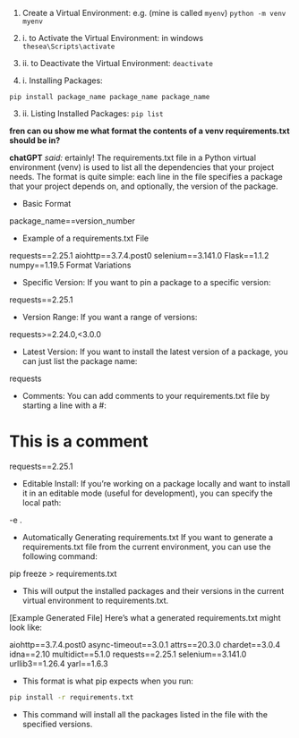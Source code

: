 1. Create a Virtual Environment:
e.g. (mine is called `myenv`)
`python -m venv myenv`


2. i.  to Activate the Virtual Environment: in windows
`thesea\Scripts\activate`

2. ii. to Deactivate the Virtual Environment:
`deactivate`

3. i. Installing Packages:

`pip install package_name package_name package_name`

3. ii. Listing Installed Packages:
`pip list`


**fren can ou show me what format the contents of a venv requirements.txt should be in?**

**chatGPT** _said:_
ertainly! The requirements.txt file in a Python virtual environment (venv) is used to list all the dependencies that your project needs. The format is quite simple: each line in the file specifies a package that your project depends on, and optionally, the version of the package.

- Basic Format

package_name==version_number

- Example of a requirements.txt File

requests==2.25.1
aiohttp==3.7.4.post0
selenium==3.141.0
Flask==1.1.2
numpy==1.19.5
Format Variations


- Specific Version: If you want to pin a package to a specific version:

requests==2.25.1

- Version Range: If you want a range of versions:

requests>=2.24.0,<3.0.0

- Latest Version: If you want to install the latest version of a package, you can just list the package name:

requests

- Comments: You can add comments to your requirements.txt file by starting a line with a #:

# This is a comment
requests==2.25.1

- Editable Install: If you’re working on a package locally and want to install it in an editable mode (useful for development), you can specify the local path:

-e .
 
- Automatically Generating requirements.txt
If you want to generate a requirements.txt file from the current environment, you can use the following command:

pip freeze > requirements.txt

- This will output the installed packages and their versions in the current virtual environment to requirements.txt.

[Example Generated File]
Here’s what a generated requirements.txt might look like:

aiohttp==3.7.4.post0
async-timeout==3.0.1
attrs==20.3.0
chardet==3.0.4
idna==2.10
multidict==5.1.0
requests==2.25.1
selenium==3.141.0
urllib3==1.26.4
yarl==1.6.3

- This format is what pip expects when you run:

```bash
pip install -r requirements.txt
```

- This command will install all the packages listed in the file with the specified versions.
